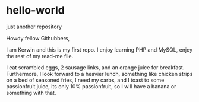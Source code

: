 # hello-world
just another repository

Howdy fellow Githubbers,

I am Kerwin and this is my first repo. I enjoy learning PHP and MySQL, enjoy the rest of my read-me file.

I eat scrambled eggs, 2 sausage links, and an orange juice for breakfast. Furthermore, I look forward to a heavier lunch, something like chicken strips on a bed of seasoned fries, I need my carbs, and I toast to some passionfruit juice, its only 10% passionfruit, so I will have a banana or something with that.
